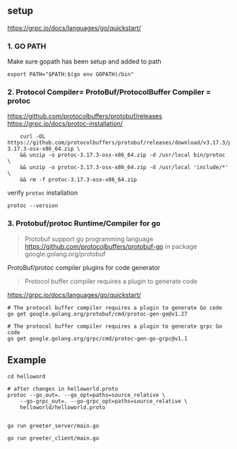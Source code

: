 ## setup

https://grpc.io/docs/languages/go/quickstart/

### 1. GO PATH

Make sure gopath has been setup and added to path

```
export PATH="$PATH:$(go env GOPATH)/bin"
```


### 2. Protocol Compiler= ProtoBuf/ProtocolBuffer Compiler = protoc

https://github.com/protocolbuffers/protobuf/releases
https://grpc.io/docs/protoc-installation/

```
	curl -OL https://github.com/protocolbuffers/protobuf/releases/download/v3.17.3/protoc-3.17.3-osx-x86_64.zip \
	&& unzip -o protoc-3.17.3-osx-x86_64.zip -d /usr/local bin/protoc \
	&& unzip -o protoc-3.17.3-osx-x86_64.zip -d /usr/local 'include/*' \
	&& rm -f protoc-3.17.3-osx-x86_64.zip
```

verify `protoc` installation
```
protoc --version
```

### 3. Protobuf/protoc Runtime/Compiler for go

> Protobuf support go programming language https://github.com/protocolbuffers/protobuf-go in package google.golang.org/protobuf

ProtoBuf/protoc compiler plugins for code generator

> Protocol buffer compiler requires a plugin to generate code
 
https://grpc.io/docs/languages/go/quickstart/

```
# The protocol buffer compiler requires a plugin to generate Go code
go get google.golang.org/protobuf/cmd/protoc-gen-go@v1.27

# The protocol buffer compiler requires a plugin to generate grpc Go code
go get google.golang.org/grpc/cmd/protoc-gen-go-grpc@v1.1
```


## Example

```
cd helloword

# after changes in helloworld.proto
protoc --go_out=. --go_opt=paths=source_relative \
    --go-grpc_out=. --go-grpc_opt=paths=source_relative \
    helloworld/helloworld.proto


go run greeter_server/main.go

go run greeter_client/main.go
```
